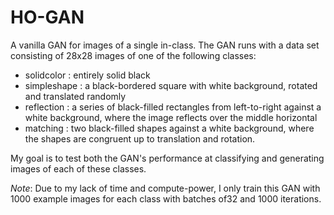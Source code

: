 # HO-GAN

A vanilla GAN for images of a single in-class. The GAN runs with a data set consisting of 28x28 images of one of the following classes:

- solidcolor  : entirely solid black
- simpleshape : a black-bordered square with white background, rotated and translated randomly
- reflection  : a series of black-filled rectangles from left-to-right against a white background, where the image reflects over the middle horizontal
- matching    : two black-filled shapes against a white background, where the shapes are congruent up to translation and rotation.

My goal is to test both the GAN's performance at classifying and generating images of each of these classes.

_Note_: Due to my lack of time and compute-power, I only train this GAN with 1000 example images for each class with batches of32 and 1000 iterations.

